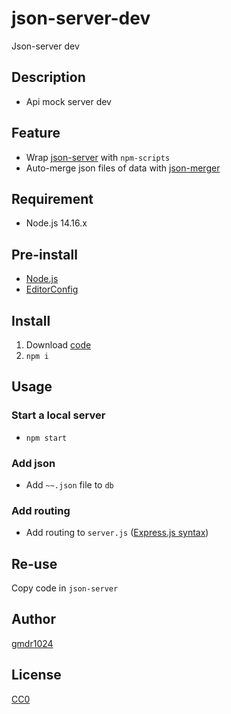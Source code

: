 # json-server-dev
Json-server dev

## Description
- Api mock server dev

## Feature
- Wrap [json-server](https://www.npmjs.com/package/json-server) with `npm-scripts`
- Auto-merge json files of data with [json-merger](https://www.npmjs.com/package/json-merger)

## Requirement
- Node.js 14.16.x

## Pre-install
- [Node.js](https://nodejs.org/) 
- [EditorConfig](https://editorconfig.org/)

## Install
1. Download [code](https://github.com/gmdr1024/json-server-dev/archive/main.zip)
2. `npm i`

## Usage

### Start a local server
- `npm start`

### Add json
- Add `~~.json` file to `db`

### Add routing
- Add routing to `server.js` ([Express.js syntax](https://expressjs.com/en/guide/routing.html))

## Re-use
Copy code in `json-server`

## Author
[gmdr1024](https://github.com/gmdr1024)

## License
[CC0](https://github.com/gmdr1024/json-server-dev/blob/main/LICENSE) 
